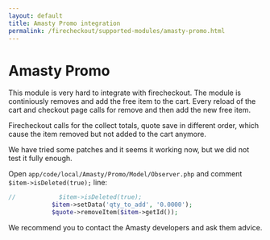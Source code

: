 ```yaml
---
layout: default
title: Amasty Promo integration
permalink: /firecheckout/supported-modules/amasty-promo.html
---
```


# Amasty Promo

This module is very hard to integrate with firecheckout.
The module is continiously removes and add the free item to the cart. Every
reload of the cart and checkout page calls for remove and then add the new free item.

Firecheckout calls for the collect totals, quote save in different order, which
cause the item removed but not added to the cart anymore.

We have tried some patches and it seems it working now, but we did not test it
fully enough.

Open `app/code/local/Amasty/Promo/Model/Observer.php` and comment
`$item->isDeleted(true);` line:

```php
//            $item->isDeleted(true);
            $item->setData('qty_to_add', '0.0000');
            $quote->removeItem($item->getId());
```

We recommend you to contact the Amasty developers and ask them advice.
